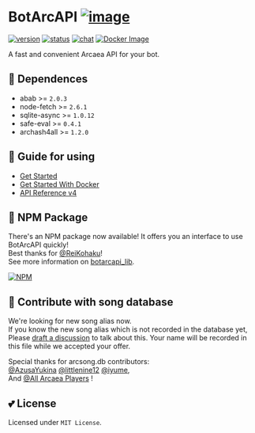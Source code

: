 # BotArcAPI [![image](image/arcaeabots_32x32.png)](#)

[![version](https://img.shields.io/static/v1?label=api-ver&message=v4&color=green)](#)
[![status](https://img.shields.io/static/v1?label=status&message=develop&color=red)](#)
[![chat](https://img.shields.io/static/v1?label=qq-group&message=866231846&color=blue)](#)
[![Docker Image](https://github.com/TheSnowfield/BotArcAPI/workflows/Docker%20Compose/badge.svg)](#)  

A fast and convenient Arcaea API for your bot.  

## 🤔 Dependences
- abab >= `2.0.3`
- node-fetch >= `2.6.1`
- sqlite-async >= `1.0.12`
- safe-eval >= `0.4.1`
- archash4all >= `1.2.0`

## 🌈 Guide for using
- [Get Started](../../wiki/Get-Started)
- [Get Started With Docker](../../wiki/Get-Started-With-Docker)
- [API Reference v4](../../wiki/API-Reference-v4)

## 🧰 NPM Package
There's an NPM package now available! It offers you an interface to use BotArcAPI quickly!   
Best thanks for [@ReiKohaku](https://github.com/ReiKohaku)!  
See more information on [botarcapi_lib](https://www.npmjs.com/package/botarcapi_lib).

[![NPM](https://nodei.co/npm/botarcapi_lib.png)](https://www.npmjs.com/package/botarcapi_lib)

## 🙌 Contribute with song database
We're looking for new song alias now.  
If you know the new song alias which is not recorded in the database yet, Please [draft a discussion](../../discussions) to talk about this. Your name will be recorded in this file while we accepted your offer.

Special thanks for arcsong.db contributors:  
 [@AzusaYukina](https://github.com/AzusaYukina) [@littlenine12](https://github.com/littlenine12)  [@iyume](https://github.com/iyume),  
 And [@All Arcaea Players](#) !

## 💕 License
Licensed under `MIT License`.
